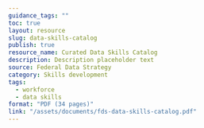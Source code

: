 ```yaml
---
guidance_tags: ""
toc: true
layout: resource
slug: data-skills-catalog
publish: true
resource_name: Curated Data Skills Catalog
description: Description placeholder text
source: Federal Data Strategy
category: Skills development
tags:
  - workforce
  - data skills
format: "PDF (34 pages)" 
link: "/assets/documents/fds-data-skills-catalog.pdf"
---
```

